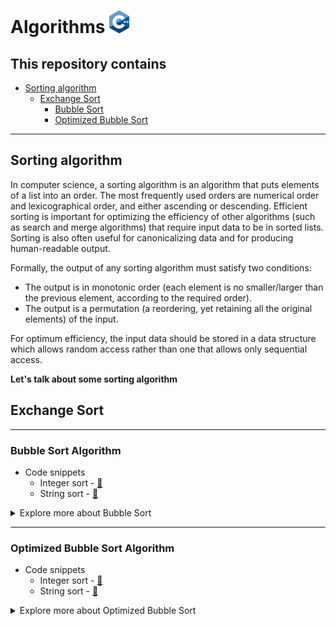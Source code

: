 # Algorithms [![C++ Logo](/utilities/images/C++_Logo_x36.png "C++ Logo")](https://isocpp.org/get-started)

## This repository contains

- [Sorting algorithm](#sorting-algorithm)
  - [Exchange Sort](#exchange-sort) 
    - [Bubble Sort](#bubble-sort-algorithm)
    - [Optimized Bubble Sort](#optimized-bubble-sort-algorithm)

---

## Sorting algorithm

In computer science, a sorting algorithm is an algorithm that puts elements of a list into an order. The most frequently used orders are numerical order and lexicographical order, and either ascending or descending. Efficient sorting is important for optimizing the efficiency of other algorithms (such as search and merge algorithms) that require input data to be in sorted lists. Sorting is also often useful for canonicalizing data and for producing human-readable output.

Formally, the output of any sorting algorithm must satisfy two conditions:
- The output is in monotonic order (each element is no smaller/larger than the previous element, according to the required order).
- The output is a permutation (a reordering, yet retaining all the original elements) of the input.

For optimum efficiency, the input data should be stored in a data structure which allows random access rather than one that allows only sequential access. 

**Let's talk about some sorting algorithm**

## Exchange Sort

---

### Bubble Sort Algorithm

- Code snippets
  - Integer sort - [&#128279;](shorting_algorithms/bubble_sort.cpp#L20)
  - String sort - [&#128279;](shorting_algorithms/bubble_sort.cpp#L45)

<details>
<summary>Explore more about Bubble Sort</summary>

<details>
<summary><b>What is this?</b></summary>

Bubble sort, aka sinking sort is a basic algorithm for arranging a string of numbers or other elements in the correct order. This sorting algorithm is comparison-based algorithm in which each pair of adjacent elements is compared and the elements are swapped if they are not in order. The algorithm then repeats this process until it can run through the entire string or other elements and find no two elements that need to be swapped. This algorithm is not suitable for large data sets as its average and worst case complexity are of Ο(n<sup>2</sub>) where n is the number of items.

**In general**, Just like the movement of air bubbles in the water that rise up to the surface, each element of the array move to the end in each iteration. Therefore, it is called a bubble sort.

</details>

<details>
<summary><b>How Bubble Sort Works?</b></summary>

> *In short*

Suppose we are trying to sort the elements in ascending order.

1. First Iteration (Compare and Swap)
    1. Starting from the first index, compare the first and the second elements.
    2. If the first element is greater than the second element, they are swapped.
    3. Now, compare the second and the third elements. Swap them if they are not in order.
    4. The above process goes on until the last element.
2. Remaining Iteration

   The same process goes on for the remaining iterations.
   After each iteration, the largest element among the unsorted elements is placed at the end.
   In each iteration, the comparison takes place up to the last unsorted element.
   The array is sorted when all the unsorted elements are placed at their correct positions.

> *In details*

To demonstrate let's take an unordered array of number with 5 elements

```cpp
int array[5] = { 5, 10, 7, 9, 2}
```

Let's close look to the elements of the array

|   index   | 0   | 1   | 2   | 3   | 4   |
|:---------:|-----|-----|-----|-----|-----|
| **value** | 5   | 10  | 7   | 11  | 2   |

Bubble sort starts with very first two elements, comparing them to check which one is greater.

|   index   | 0                  | 1                   | 2   | 3   | 4   |
|:---------:|--------------------|---------------------|-----|-----|-----|
| **value** | <mark>**5**</mark> | <mark>**10**</mark> | 7   | 11  | 2   |

In this case, value <mark>**10**</mark> is greater <mark>**5**</mark>, so it is already in sorted locations. Next, we compare <mark>**10**</mark> with <mark>**7**</mark>.

|   index   | 0   | 1                   | 2                  | 3   | 4   |
|:---------:|-----|---------------------|--------------------|-----|-----|
| **value** | 5   | <mark>**10**</mark> | <mark>**7**</mark> | 11  | 2   |

We find that <mark>**7**</mark> is smaller than <mark>**10**</mark> and these two values must be swapped :arrows_counterclockwise:

|   index   | 0   | 1                   | 2                  | 3   | 4   |
|:---------:|-----|---------------------|--------------------|-----|-----|
| **value** | 5   | <mark>**10**</mark> | <mark>**7**</mark> | 11  | 2   |

The new array should look like this −

|   index   | 0   | 1   | 2    | 3   | 4   |
|:---------:|-----|-----|------|-----|-----|
| **value** | 5   | _7_ | _10_ | 11  | 2   |

Next we compare <mark>**10**</mark> and <mark>**11**</mark>. We find that both are in already sorted positions.

|   index   | 0   | 1   | 2                   | 3                   | 4   |
|:---------:|-----|-----|---------------------|---------------------|-----|
| **value** | 5   | 7   | <mark>**10**</mark> | <mark>**11**</mark> | 2   |

Then we move to the next two values, <mark>**11**</mark> and <mark>**2**</mark>.

|   index   | 0   | 1   | 2   | 3                   | 4                  |
|:---------:|-----|-----|-----|---------------------|--------------------|
| **value** | 5   | 7   | 10  | <mark>**11**</mark> | <mark>**2**</mark> |

We know then that <mark>**2**</mark> is smaller <mark>**11**</mark>. Hence, they are not sorted.

|   index   | 0   | 1   | 2   | 3                   | 4                  |
|:---------:|-----|-----|-----|---------------------|--------------------|
| **value** | 5   | 7   | 10  | <mark>**11**</mark> | <mark>**2**</mark> |

We swap these values. We find that we have reached the end of the array. After one iteration, the array should look like this −

|   index   | 0   | 1   | 2   | 3   | 4                   |
|:---------:|-----|-----|-----|-----|---------------------|
| **value** | 5   | 7   | 10  | 2   | <mark>**11**</mark> |

To be precise, we are now showing how an array should look like after each iteration. After the second iteration, it should look like this −

|   index   | 0   | 1   | 2   | 3                   | 4                   |
|:---------:|-----|-----|-----|---------------------|---------------------|
| **value** | 5   | 7   | 2   | <mark>**10**</mark> | <mark>**11**</mark> |

Notice that after each iteration, at least one value moves at the end.

|   index   | 0   | 1   | 2                  | 3                   | 4                   |
|:---------:|-----|-----|--------------------|---------------------|---------------------|
| **value** | 5   | 2   | <mark>**7**</mark> | <mark>**10**</mark> | <mark>**11**</mark> |

And when there's no swap required, bubble sorts learns that an array is completely sorted.

|   index   | 0                  | 1                  | 2                  | 3                   | 4                   |
|:---------:|--------------------|--------------------|--------------------|---------------------|---------------------|
| **value** | <mark>**2**</mark> | <mark>**5**</mark> | <mark>**7**</mark> | <mark>**10**</mark> | <mark>**11**</mark> |

</details>

<details>
<summary>Now we should look into some practical aspects of bubble sort.</summary>

<details>
<summary><b>Pseudocode</b></summary>

In pseudocode the algorithm can be expressed as **(0-based array)**:

```pascal
procedure bubbleSort(A : list of sortable items)
    n := length(A)
    repeat
        swapped := false
        for i := 1 to n-1 inclusive do
            /* if this pair is out of order */
            if A[i-1] > A[i] then
                /* swap them and remember something changed */
                swap(A[i-1], A[i])
                swapped := true
            end if
        end for
    until not swapped
end procedure
```

</details>

</details>

<details>
<summary><b>Time and Space</b> complexity for the Bubble Sort algorithm</summary>

- **Worst** Case Time Complexity **[ Big-O ]**: **O(n<sup>2</sup>)**
- **Best** Case Time Complexity **[Big-omega]**: **O(n)**
- **Average** Time Complexity **[Big-theta]**: **O(n<sup>2</sup>)**
- **Space** Complexity: **O(1)**

</details>

</details>

---

### Optimized Bubble Sort Algorithm

- Code snippets
  - Integer sort - [&#128279;](shorting_algorithms/optimized_bubble_sort.cpp#L20)
  - String sort - [&#128279;](shorting_algorithms/optimized_bubble_sort.cpp#L51)

<details>
<summary>Explore more about Optimized Bubble Sort</summary>

<details>
<summary><b>What is this?</b></summary>

Optimized bubble sort is basically a smarter version of bubble sort algorithm. Hence the algorithm is same with a mechanism to determine whether the list/array DS is sorted or not after every iteration. This ensures that the algorithm only runs till the array/list is sorted. Regular bubble sort runs iterations which are equal to the size of the array irrespective of whether the array is sorted before those number of iterations or not. In optimized bubble sort, we have a flag variable that keeps track of whether the list is completely sorted or not. In optimized bubble sort, whenever there is a swapping in any iteration, it means that the array/list is still not sorted & hence the flag is set to FALSE. Whenever there is no swapping in a particular iteration, the flag is set to TRUE. At the end of every iteration, this flag variable is checked. If value is true, it means swapping happened & hence the list isn’t sorted completely so next iteration is allowed. If value is false, it means swapping never happened, hence the list is already sorted & there is no point in further iterations hence exit algorithm.

</details>

<details>
<summary><b>How Optimized Bubble Sort works?</b></summary>

1. Starting with the first element(index = 0), compare the current element with the next element of the array. Set flag = false
2. If the current element is greater than the next element of the array, swap them. Set flag = true
3. If the current element is less than the next element, move to the next element.
4. At end of iteration check flag, if true, continue iteration else exit iterations.
5. Repeat Step 1 till the list is sorted.

</details>

<details>
<summary>Now we should look into some practical aspects of bubble sort.</summary>

<details>
<summary><b>Pseudocode</b></summary>

```pascal
procedure bubbleSort(A : list of sortable items)
    n := length(A)
    repeat
        swapped := false
        for i := 1 to n - 1 inclusive do
            if A[i - 1] > A[i] then
                swap(A[i - 1], A[i])
                swapped := true
            end if
        end for
        n := n - 1
    until not swapped
end procedure
```

More Optimized 😜

```pascal
procedure bubbleSort(A : list of sortable items)
    n := length(A)
    repeat
        newn := 0
        for i := 1 to n - 1 inclusive do
            if A[i - 1] > A[i] then
                swap(A[i - 1], A[i])
                newn := i
            end if
        end for
        n := newn
    until n ≤ 1
end procedure
```

</details>

</details>

<details>
<summary><b>Time and Space</b> complexity for the Bubble Sort algorithm</summary>

- **Worst** Case Time Complexity **[ Big-O ]**: **O(n<sup>2</sup>)**
- **Best** Case Time Complexity **[Big-omega]**: **O(n)**
- **Average** Time Complexity **[Big-theta]**: **O(n<sup>2</sup>)**
- **Space** Complexity: **O(1)**

</details>

</details>